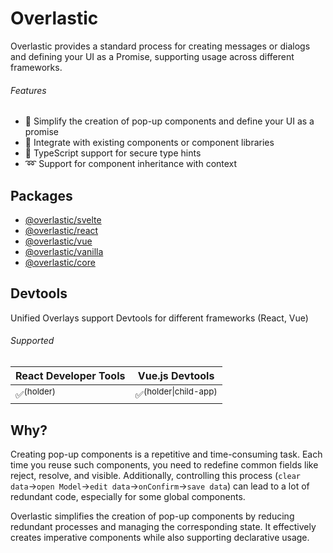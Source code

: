 # Overlastic

Overlastic provides a standard process for creating messages or dialogs and defining your UI as a Promise, supporting usage across different frameworks.

###### Features

- 💫 Simplify the creation of pop-up components and define your UI as a promise
- 🧩 Integrate with existing components or component libraries
- 🦾 TypeScript support for secure type hints
- ➿ Support for component inheritance with context

## Packages

- [@overlastic/svelte](/svelte/)
- [@overlastic/react](/react/)
- [@overlastic/vue](/vue/)
- [@overlastic/vanilla](/element/)
- [@overlastic/core](/functions/constructor.html)

## Devtools

Unified Overlays support Devtools for different frameworks (React, Vue)

###### Supported

| React Developer Tools | Vue.js Devtools                 |
| --------------------- | ------------------------------- |
| ✅<sup>(holder)</sup>  | ✅<sup>(holder\|child-app)</sup> |

## Why?

Creating pop-up components is a repetitive and time-consuming task. Each time you reuse such components, you need to redefine common fields like reject, resolve, and visible. Additionally, controlling this process (`clear data`->`open Model`->`edit data`->`onConfirm`->`save data`) can lead to a lot of redundant code, especially for some global components.

Overlastic simplifies the creation of pop-up components by reducing redundant processes and managing the corresponding state. It effectively creates imperative components while also supporting declarative usage.
